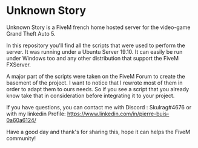 # Unknown Story

Unknown Story is a FiveM french home hosted server for the video-game Grand Theft Auto 5.

In this repository you'll find all the scripts that were used to perform the server.
It was running under a Ubuntu Server 19.10.
It can easily be run under Windows too and any other distribution that support the FiveM FXServer.

A major part of the scripts were taken on the FiveM Forum to create the basement of the project.
I want to notice that I rewrote most of them in order to adapt them to ours needs. 
So if you see a script that you already know take that in consideration before integrating it to your project.

If you have questions, 
you can contact me with Discord : Skulrag#4676 
or with my linkedin Profile: https://www.linkedin.com/in/pierre-buis-0a60a6124/

Have a good day and thank's for sharing this, hope it can helps the FiveM community!
